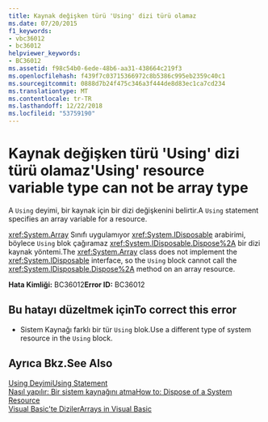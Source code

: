 ```yaml
---
title: Kaynak değişken türü 'Using' dizi türü olamaz
ms.date: 07/20/2015
f1_keywords:
- vbc36012
- bc36012
helpviewer_keywords:
- BC36012
ms.assetid: f98c54b0-6ede-48b6-aa31-438664c219f3
ms.openlocfilehash: f439f7c03715366972c8b5386c995eb2359c40c1
ms.sourcegitcommit: 0888d7b24f475c346a3f444de8d83ec1ca7cd234
ms.translationtype: MT
ms.contentlocale: tr-TR
ms.lasthandoff: 12/22/2018
ms.locfileid: "53759190"
---
```

# <a name="using-resource-variable-type-can-not-be-array-type"></a><span data-ttu-id="e39af-102">Kaynak değişken türü 'Using' dizi türü olamaz</span><span class="sxs-lookup"><span data-stu-id="e39af-102">'Using' resource variable type can not be array type</span></span>
<span data-ttu-id="e39af-103">A `Using` deyimi, bir kaynak için bir dizi değişkenini belirtir.</span><span class="sxs-lookup"><span data-stu-id="e39af-103">A `Using` statement specifies an array variable for a resource.</span></span>  
  
 <span data-ttu-id="e39af-104"><xref:System.Array> Sınıfı uygulamıyor <xref:System.IDisposable> arabirimi, böylece `Using` blok çağıramaz <xref:System.IDisposable.Dispose%2A> bir dizi kaynak yöntemi.</span><span class="sxs-lookup"><span data-stu-id="e39af-104">The <xref:System.Array> class does not implement the <xref:System.IDisposable> interface, so the `Using` block cannot call the <xref:System.IDisposable.Dispose%2A> method on an array resource.</span></span>  
  
 <span data-ttu-id="e39af-105">**Hata Kimliği:** BC36012</span><span class="sxs-lookup"><span data-stu-id="e39af-105">**Error ID:** BC36012</span></span>  
  
## <a name="to-correct-this-error"></a><span data-ttu-id="e39af-106">Bu hatayı düzeltmek için</span><span class="sxs-lookup"><span data-stu-id="e39af-106">To correct this error</span></span>  
  
-   <span data-ttu-id="e39af-107">Sistem Kaynağı farklı bir tür `Using` blok.</span><span class="sxs-lookup"><span data-stu-id="e39af-107">Use a different type of system resource in the `Using` block.</span></span>  
  
## <a name="see-also"></a><span data-ttu-id="e39af-108">Ayrıca Bkz.</span><span class="sxs-lookup"><span data-stu-id="e39af-108">See Also</span></span>  
 [<span data-ttu-id="e39af-109">Using Deyimi</span><span class="sxs-lookup"><span data-stu-id="e39af-109">Using Statement</span></span>](../../visual-basic/language-reference/statements/using-statement.md)  
 [<span data-ttu-id="e39af-110">Nasıl yapılır: Bir sistem kaynağını atma</span><span class="sxs-lookup"><span data-stu-id="e39af-110">How to: Dispose of a System Resource</span></span>](../../visual-basic/programming-guide/language-features/control-flow/how-to-dispose-of-a-system-resource.md)  
 [<span data-ttu-id="e39af-111">Visual Basic'te Diziler</span><span class="sxs-lookup"><span data-stu-id="e39af-111">Arrays in Visual Basic</span></span>](~/docs/visual-basic/programming-guide/language-features/arrays/index.md)
